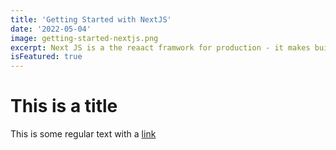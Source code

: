 ```yaml
---
title: 'Getting Started with NextJS'
date: '2022-05-04'
image: getting-started-nextjs.png
excerpt: Next JS is a the reaact framwork for production - it makes building...
isFeatured: true
---
```


# This is a title
This is some regular text with a [link](https://google.com)